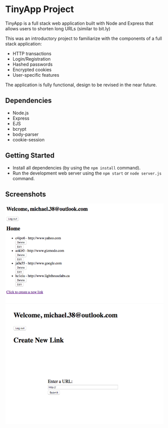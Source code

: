 # TinyApp Project

TinyApp is a full stack web application built with Node and Express that allows users to shorten long URLs (similar to bit.ly)

This was an introductory project to familiarize with the components of a full stack application:
  - HTTP transactions
  - Login/Registration
  - Hashed passwords
  - Encrypted cookies
  - User-specific features

The application is fully functional, design to be revised in the near future.


## Dependencies

- Node.js
- Express
- EJS
- bcrypt
- body-parser
- cookie-session


## Getting Started

- Install all dependencies (by using the `npm install` command).
- Run the development web server using the `npm start` or `node server.js` command.


## Screenshots

!["Screeshot of URLs page"](https://github.com/michael-38/tinyApp/blob/master/docs/urls_home.png?raw=true)
!["Screenshot of Create New Link page"](https://github.com/michael-38/tinyApp/blob/master/docs/urls_create-new-link.png?raw=true)
